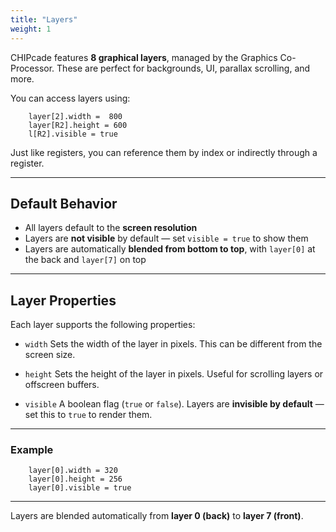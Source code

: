 ```yaml
---
title: "Layers"
weight: 1
---
```


CHIPcade features **8 graphical layers**, managed by the Graphics Co-Processor. These are perfect for backgrounds, UI, parallax scrolling, and more.

You can access layers using:

```chipcade
    layer[2].width =  800
    layer[R2].height = 600
    l[R2].visible = true
```

Just like registers, you can reference them by index or indirectly through a register.

---

## Default Behavior

- All layers default to the **screen resolution**
- Layers are **not visible** by default — set `visible = true` to show them
- Layers are automatically **blended from bottom to top**, with `layer[0]` at the back and `layer[7]` on top

---

## Layer Properties

Each layer supports the following properties:

- `width`
  Sets the width of the layer in pixels. This can be different from the screen size.

- `height`
  Sets the height of the layer in pixels. Useful for scrolling layers or offscreen buffers.

- `visible`
  A boolean flag (`true` or `false`).
  Layers are **invisible by default** — set this to `true` to render them.

---

### Example

```chipcade
    layer[0].width = 320
    layer[0].height = 256
    layer[0].visible = true
```

---

Layers are blended automatically from **layer 0 (back)** to **layer 7 (front)**.
